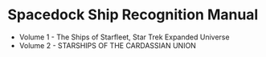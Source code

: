 

# Spacedock Ship Recognition Manual

- Volume 1 - The Ships of Starfleet, Star Trek Expanded Universe
- Volume 2 - STARSHIPS OF THE CARDASSIAN UNION